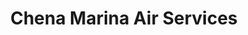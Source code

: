---
title: "Chena Marina Air Services"
url: /fairbanks/chena-marina-air-services/
shop: Allgemein
---
